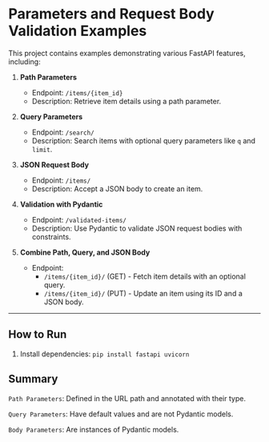# Parameters and Request Body Validation Examples

This project contains examples demonstrating various FastAPI features, including:

1. **Path Parameters**
   - Endpoint: `/items/{item_id}`
   - Description: Retrieve item details using a path parameter.

2. **Query Parameters**
   - Endpoint: `/search/`
   - Description: Search items with optional query parameters like `q` and `limit`.

3. **JSON Request Body**
   - Endpoint: `/items/`
   - Description: Accept a JSON body to create an item.

4. **Validation with Pydantic**
   - Endpoint: `/validated-items/`
   - Description: Use Pydantic to validate JSON request bodies with constraints.

5. **Combine Path, Query, and JSON Body**
   - Endpoint: 
     - `/items/{item_id}/` (GET) - Fetch item details with an optional query.
     - `/items/{item_id}/` (PUT) - Update an item using its ID and a JSON body.

---

## How to Run

1. Install dependencies:
   ```pip install fastapi uvicorn```


## Summary
```Path Parameters```: Defined in the URL path and annotated with their type.

```Query Parameters```: Have default values and are not Pydantic models.

```Body Parameters```: Are instances of Pydantic models.